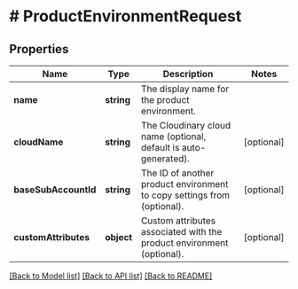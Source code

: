 # # ProductEnvironmentRequest

## Properties

Name | Type | Description | Notes
------------ | ------------- | ------------- | -------------
**name** | **string** | The display name for the product environment. |
**cloudName** | **string** | The Cloudinary cloud name (optional, default is auto-generated). | [optional]
**baseSubAccountId** | **string** | The ID of another product environment to copy settings from (optional). | [optional]
**customAttributes** | **object** | Custom attributes associated with the product environment (optional). | [optional]

[[Back to Model list]](../../README.md#models) [[Back to API list]](../../README.md#endpoints) [[Back to README]](../../README.md)

